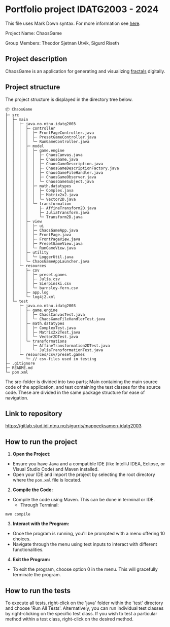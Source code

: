 # Portfolio project IDATG2003 - 2024
This file uses Mark Down syntax. For more information see [here](https://www.markdownguide.org/basic-syntax/).

Project Name: ChaosGame

Group Members: Theodor Sjetnan Utvik, Sigurd Riseth

## Project description

[//]: # (TODO: Write a short description of your project/product here.)
ChaosGame is an application for generating and visualizing [fractals](https://en.wikipedia.org/wiki/Fractal) digitally.

## Project structure

The project structure is displayed in the directory tree below.

```text
📦 ChaosGame
├─ src
│  ├─ main
│  │  ├─ java.no.ntnu.idatg2003
│  │  │  ├─ controller
│  │  │  │  ├─ FrontPageController.java
│  │  │  │  ├─ PresetGameController.java
│  │  │  │  └─ RunGameController.java
│  │  │  ├─ model
│  │  │  │  ├─ game.engine
│  │  │  │  │  ├─ ChaosCanvas.java
│  │  │  │  │  ├─ ChaosGame.java
│  │  │  │  │  ├─ ChaosGameDescription.java
│  │  │  │  │  ├─ ChaosGameDescriptionFactory.java
│  │  │  │  │  ├─ ChaosGameFileHandler.java
│  │  │  │  │  ├─ ChaosGameObserver.java
│  │  │  │  │  └─ ChaosGameSubject.java
│  │  │  │  ├─ math.datatypes
│  │  │  │  │  ├─ Complex.java
│  │  │  │  │  ├─ Matrix2x2.java
│  │  │  │  │  └─ Vector2D.java
│  │  │  │  └─ transformation
│  │  │  │     ├─ AffineTransform2D.java
│  │  │  │     ├─ JuliaTransform.java
│  │  │  │     └─ Transform2D.java
│  │  │  ├─ view
│  │  │  │  ├─ ui
│  │  │  │  ├─ ChaosGameApp.java
│  │  │  │  ├─ FrontPage.java
│  │  │  │  ├─ FrontPageView.java
│  │  │  │  ├─ PresetGameView.java
│  │  │  │  └─ RunGameView.java
│  │  │  ├─ utility
│  │  │  │  └─ LoggerUtil.java
│  │  │  └─ ChaosGameAppLauncher.java
│  │  └─ resources
│  │     ├─ csv
│  │     │  ├─ preset.games
│  │     │  ├─ Julia.csv
│  │     │  ├─ Sierpinski.csv
│  │     │  └─ barnsley-fern.csv
│  │     ├─ app.log
│  │     └─ log4j2.xml
│  └─ test
│     ├─ java.no.ntnu.idatg2003
│     │  ├─ game.engine
│     │  │  ├─ ChaosCanvasTest.java
│     │  │  └─ ChaosGameFileHandlerTest.java
│     │  ├─ math.datatypes
│     │  │  ├─ ComplexTest.java
│     │  │  ├─ Matrix2x2Test.java
│     │  │  └─ Vector2DTest.java
│     │  └─ transformations
│     │     ├─ AffineTransformation2DTest.java
│     │     └─ JuliaTransformationTest.java
│     └─ resources/csv/preset.games
│        └─ // csv-files used in testing
├─ .gitignore
├─ README.md
└─ pom.xml
```

[//]: # (TODO: Describe the structure of your project here. How have you used packages in your structure. Where are all sourcefiles stored. Where are all JUnit-test classes stored. etc.)

The src-folder is divided into two parts; Main containing the main source code of the application, and test containing the test classes for the source code. These are divided in the same package structure for ease of navigation.

## Link to repository

[//]: # (TODO: Include a link to your repository here.)

https://gitlab.stud.idi.ntnu.no/sigurris/mappeeksamen-idatg2003

## How to run the project

[//]: # (TODO: Describe how to run your project here. What is the main class? What is the main method?
What is the input and output of the program? What is the expected behaviour of the program?)

1. **Open the Project:**
- Ensure you have Java and a compatible IDE (like IntelliJ IDEA, Eclipse, or Visual Studio Code) and Maven installed.
- Open your IDE and import the project by selecting the root directory where the `pom.xml` file is located.

2. **Compile the Code:**
- Compile the code using Maven. This can be done in terminal or IDE.
  - Through Terminal:
```text
mvn compile
```

3. **Interact with the Program:**
  - Once the program is running, you'll be prompted with a menu offering 10 choices.
  - Navigate through the menu using text inputs to interact with different functionalities.

4. **Exit the Program:**
  - To exit the program, choose option 0 in the menu. This will gracefully terminate the program.


## How to run the tests

To execute all tests, right-click on the 'java' folder within the 'test' directory and choose 'Run All Tests'.
Alternatively, you can run individual test classes by right-clicking on the specific test class.
If you wish to test a particular method within a test class, right-click on the desired method.

[//]: # (TODO: Describe how to run the tests here.)
